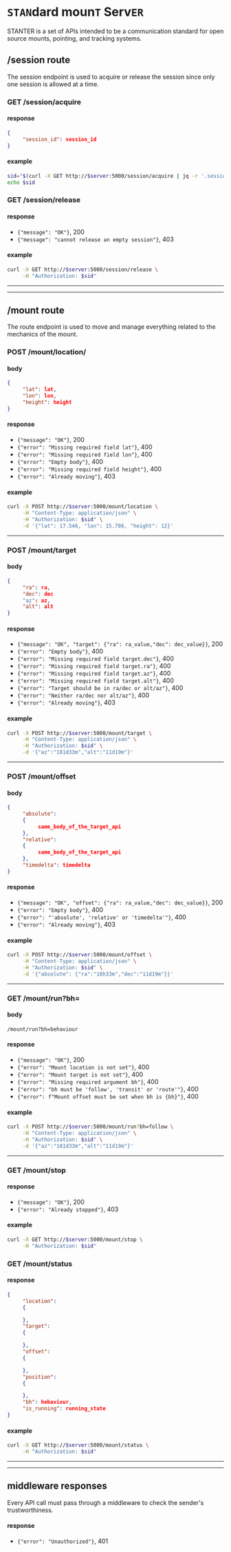 # `STAN`dard moun`T` Serv`ER`

STANTER is a set of APIs intended to be a communication standard for open source mounts, pointing, and tracking systems.

## /session route

The session endpoint is used to acquire or release the session since only one session is allowed at a time.

### GET /session/acquire
#### response
```json
{
     "session_id": session_id
}
```

#### example
```bash
sid="$(curl -X GET http://$server:5000/session/acquire | jq -r '.session_id')"
echo $sid
```

### GET /session/release
#### response
* `{"message": "OK"}`, 200
* `{"message": "cannot release an empty session"}`, 403

#### example
```bash
curl -X GET http://$server:5000/session/release \
     -H "Authorization: $sid"
```

---
---

## /mount route

The route endpoint is used to move and manage everything related to the mechanics of the mount.

### POST /mount/location/
#### body
```json
{
     "lat": lat,
     "lon": lon,
     "height": height
}
```

#### response
* `{"message": "OK"}`, 200
* `{"error": "Missing required field lat"}`, 400
* `{"error": "Missing required field lon"}`, 400
* `{"error": "Empty body"}`, 400
* `{"error": "Missing required field height"}`, 400
* `{"error": "Already moving"}`, 403

#### example
```bash
curl -X POST http://$server:5000/mount/location \
     -H "Content-Type: application/json" \
     -H "Authorization: $sid" \
     -d '{"lat": 17.546, "lon": 15.786, "height": 12}'
```

---

### POST /mount/target
#### body
```json
{
     "ra": ra,
     "dec": dec
     "az": az,
     "alt": alt
}
```

#### response
* `{"message": "OK", "target": {"ra": ra_value,"dec": dec_value}}`, 200
* `{"error": "Empty body"}`, 400
* `{"error": "Missing required field target.dec"}`, 400
* `{"error": "Missing required field target.ra"}`, 400
* `{"error": "Missing required field target.az"}`, 400
* `{"error": "Missing required field target.alt"}`, 400
* `{"error": "Target should be in ra/dec or alt/az"}`, 400
* `{"error": "Neither ra/dec nor alt/az"}`, 400
* `{"error": "Already moving"}`, 403

#### example
```bash
curl -X POST http://$server:5000/mount/target \
     -H "Content-Type: application/json" \
     -H "Authorization: $sid" \
     -d '{"az":"181d33m","alt":"11d19m"}'
```

---

### POST /mount/offset
#### body
```json
{
     "absolute":
     {
          same_body_of_the_target_api
     },
     "relative":
     {
          same_body_of_the_target_api
     },
     "timedelta": timedelta
}
```

#### response
* `{"message": "OK", "offset": {"ra": ra_value,"dec": dec_value}}`, 200
* `{"error": "Empty body"}`, 400
* `{"error": "'absolute', 'relative' or 'timedelta'"}`, 400
* `{"error": "Already moving"}`, 403

#### example
```bash
curl -X POST http://$server:5000/mount/offset \
     -H "Content-Type: application/json" \
     -H "Authorization: $sid" \
     -d '{"absolute": {"ra":"18h33m","dec":"11d19m"}}'
```

---

### GET /mount/run?bh=
#### body
`/mount/run?bh=behaviour`

#### response
* `{"message": "OK"}`, 200
* `{"error": "Mount location is not set"}`, 400
* `{"error": "Mount target is not set"}`, 400
* `{"error": "Missing required argument bh"}`, 400
* `{"error": "bh must be 'follow', 'transit' or 'route'"}`, 400
* `{"error": f"Mount offset must be set when bh is {bh}"}`, 400

#### example
```bash
curl -X POST http://$server:5000/mount/run?bh=follow \
     -H "Content-Type: application/json" \
     -H "Authorization: $sid" \
     -d '{"az":"181d33m","alt":"11d19m"}'
```

---

### GET /mount/stop
#### response
* `{"message": "OK"}`, 200
* `{"error": "Already stopped"}`, 403

#### example
```bash
curl -X GET http://$server:5000/mount/stop \
     -H "Authorization: $sid"
```

### GET /mount/status
#### response
```json
{
     "location":
     {

     },
     "target":
     {

     },
     "offset":
     {

     },
     "position":
     {

     },
     "bh": hebaviour,
     "is_running": running_state
}
```

#### example
```bash
curl -X GET http://$server:5000/mount/status \
     -H "Authorization: $sid"
```

---
---

## middleware responses

Every API call must pass through a middleware to check the sender's trustworthiness.

#### response
* `{"error": "Unauthorized"}`, 401